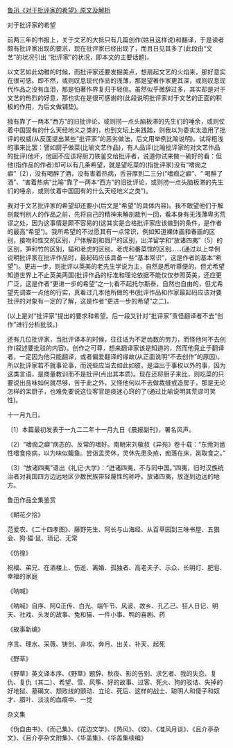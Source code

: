[鲁迅《对于批评家的希望》原文及解析](https://www.vrrw.net/wx/6641.html)

对于批评家的希望

前两三年的书报上，关于文艺的大抵只有几篇创作(姑且这样说)和翻译，于是读者颇有批评家出现的要求，现在批评家已经出现了，而且日见其多了(此段由“文艺”的状况引出 “批评家”的状况，即本文的主要话题)。

以文艺如此幼稚的时候，而批评家还要发掘美点，想扇起文艺的火焰来，那好意实在很可感。即不然，或则叹息现代作品的浅薄，那是望著作家更其深，或则叹息现代作品之没有血泪，那是怕著作界复归于轻佻。虽然似乎微辞过多，其实却是对于文艺的热烈的好意，那也实在是很可感谢的(此段说明批评家对于文艺的正面的积极的作用，为后文做铺垫)。



独有靠了一两本“西方”的旧批评论，或则捞一点头脑板滞的先生们的唾余，或则仗着中国固有的什么天经地义之类的，也到文坛上来践踏，则我以为委实太滥用了批评的权威(从反面提出某些“批评家”的恶劣做法，后文用举例比喻说明)。试将粗浅的事来比罢：譬如厨子做菜(比喻文艺作品)，有人品评(比喻批评家的对文艺作品的批评)他坏，他固不应该将厨刀铁釜交给批评者，说道你试来做一碗好的看：但他(指作品的作者)却可以有几条希望，就是望吃菜的(指批评家)没有“嗜痂之癖”〔2〕，没有喝醉了酒，没有害着热病，舌苔厚到二三分(“嗜痂之癖”、“ 喝醉了酒”、“害着热病”比喻“靠了一两本“西方”的旧批评论，或则捞一点头脑板滞的先生们的唾余，或则仗着中国固有的什么天经地义之类”)。

我对于文艺批评家的希望却还要小(后文是“希望”的具体内容)。我不敢望他们于解剖裁判别人的作品之前，先将自己的精神来解剖裁判一回，看本身有无浅薄卑劣荒谬之处，因为这事情是颇不容易的(这其实是合格批评家应该做到的条件，是作者的最高“希望”)。我所希望的不过愿其有一点常识，例如知道裸体画和春画的区别，接吻和性交的区别，尸体解剖和戮尸的区别，出洋留学和“放诸四夷”〔5〕的区别，笋和竹的区别，猫和老虎的区别，老虎和番菜馆的区别……(通过以上举例说明批评家在批评作品时，最起码应该具备一些“基本常识”，这是作者的基本“希望”)。更进一步，则批评以英美的老先生学说为主，自然是悉听尊便的，但尤希望知道世界上不止英美两国(批评作品的标准和理论依据不能仅仅参照英美，还应更广泛，这是作者“更进一步的希望”之一);看不起托尔斯泰，自然也自由的，但尤希望先调查一点他的行实，真看过几本他所做的书(批评作品和作家最起码应该对要批评的对象有一定的了解，这是作者“更进一步的希望”之二)。

(以上是对“批评家”提出的要求和希望。后一段又针对“批评家”责怪翻译者不去“创作”进行分析批驳。)

还有几位批评家，当批评译本的时候，往往诋为不足齿数的劳力，而怪他何不去创作(叙述要批驳的内容)。创作之可尊，想来翻译家该是知道的，然而他竟止于翻译者，一定因为他只能翻译，或者偏爱翻译的缘故(从正面说明“不去创作”的原因)。所以批评家若不就事论事，而说些应当去如此如彼，是溢出于事权以外的事，因为这类言语，是商量教训而不是批评(点出其本质)。现在还将厨子来比，则吃菜的只要说出品味如何就尽够，苦于此之外，又怪他何以不去做裁缝或造房子，那是无论怎样的呆厨子，也难免要说这位客官是痰迷心窍的了(通过比喻说明其荒谬可笑性)。

十一月九日。

〔1〕本篇最初发表于一九二二年十一月九日《晨报副刊》，署名风声。

〔2〕“嗜痂之癖”病态的、反常的嗜好。南朝宋刘敬叔《异苑》卷十载：“东莞刘邕性嗜食疮病，以为味似鳆鱼。尝诣孟灵休，灵休先患灸疮，痂落在床，邕取食之。”

〔3〕“放诸四夷”语出《礼记·大学》：“迸诸四夷，不与同中国。”四夷，旧时汉族统治者对我国四方边远地区少数民族带轻蔑性的称呼。放诸四夷，放逐到边远的地方。

鲁迅作品全集鉴赏

《朝花夕拾》

范爱农、《二十四孝图》、藤野先生、阿长与山海经、从百草园到三味书屋、五猖会、狗·猫·鼠、琐记、无常

《仿徨》

祝福、弟兄、在酒楼上、伤逝、离婚、孤独者、高老夫子、示众、长明灯、肥皂、幸福的家庭

《呐喊》

《呐喊》自序、阿Q正传、白光、端午节、风波、故乡、孔乙己、狂人日记、明天、社戏、头发的故事、兔和猫、一件小事、鸭的喜剧、药

《故事新编》

序言、理水、采薇、铸剑、非攻、奔月、出关、补天、起死

《野草》

《野草》英文译本序、《野草》题辞、秋夜、影的告别、求乞者、我的失恋、复仇、复仇〔其二〕、希望、雪、风筝、好的故事、过客、死火、狗的驳诘、失掉的好地狱、墓碣文、颓败线的颤动、立论、死后、这样的战士、聪明人和傻子和奴才、腊叶、淡淡的血痕中、一觉

杂文集

《伪自由书》、《而己集》、《花边文学》、《热风》、《坟》、《准风月谈》、《且介亭杂文》、《且介亭杂文附集》、《华盖集》、《华盖集续编》

